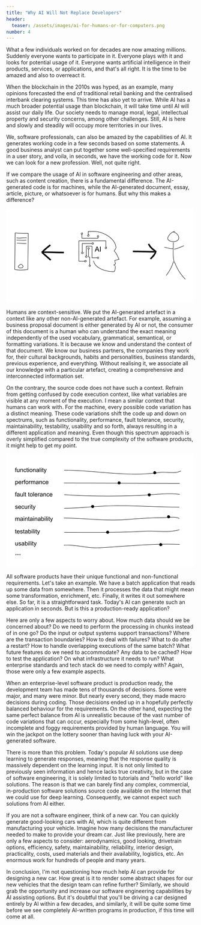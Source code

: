 ```yaml
---
title: "Why AI Will Not Replace Developers"
header:
  teaser: /assets/images/ai-for-humans-or-for-computers.png
number: 4
---
```

What a few individuals worked on for decades are now amazing millions. Suddenly everyone wants to participate in it. Everyone plays with it and looks for potential usage of it. Everyone wants artificial intelligence in their products, services, or applications, and that's all right. It is the time to be amazed and also to overreact it.

When the blockchain in the 2010s was hyped, as an example, many opinions forecasted the end of traditional retail banking and the centralised interbank clearing systems. This time has also yet to arrive. While AI has a much broader potential usage than blockchain, it will take time until AI will assist our daily life. Our society needs to manage moral,  legal, intellectual property and security concerns, among other challenges. Still, AI is here and slowly and steadily will occupy more territories in our lives.

We, software professionals, can also be amazed by the capabilities of AI. It generates working code in a few seconds based on some statements. A good business analyst can put together some well-specified requirements in a user story, and voila, in seconds, we have the working code for it. Now we can look for a new profession. Well, not quite right.

If we compare the usage of AI in software engineering and other areas, such as content creation, there is a fundamental difference. The AI-generated code is for machines, while the AI-generated document, essay, article, picture, or whatsoever is for humans. But why this makes a difference?

![](/assets/images/ai-for-humans-or-for-computers.png)

Humans are context-sensitive. We put the AI-generated artefact in a context like any other non-AI-generated artefact. For example, assuming a business proposal document is either generated by AI or not, the consumer of this document is a human who can understand the exact meaning independently of the used vocabulary, grammatical, semantical, or formatting variations. It is because we know and understand the context of that document. We know our business partners, the companies they work for, their cultural backgrounds, habits and personalities, business standards, previous experience, and everything. Without realising it, we associate all our knowledge with a particular artefact, creating a comprehensive and interconnected information set.

On the contrary, the source code does not have such a context. Refrain from getting confused by code execution context, like what variables are visible at any moment of the execution. I mean a similar context that humans can work with. For the machine, every possible code variation has a distinct meaning. These code variations shift the code up and down on spectrums, such as functionality, performance, fault tolerance, security, maintainability, testability, usability and so forth, always resulting in a different application and meaning. Even though this spectrum approach is overly simplified compared to the true complexity of the software products, it might help to get my point.

![](/assets/images/ai-spectrums-of-softwares.png)

All software products have their unique functional and non-functional requirements. Let's take an example. We have a batch application that reads up some data from somewhere. Then it processes the data that might mean some transformation, enrichment, etc. Finally, it writes it out somewhere else. So far, it is a straightforward task. Today's AI can generate such an application in seconds. But is this a production-ready application?

Here are only a few aspects to worry about. How much data should we be concerned about? Do we need to perform the processing in chunks instead of in one go? Do the input or output systems support transactions? Where are the transaction boundaries? How to deal with failures? What to do after a restart? How to handle overlapping executions of the same batch? What future features do we need to accommodate? Any data to be cached? How to test the application? On what infrastructure it needs to run? What enterprise standards and tech stack do we need to comply with? Again, those were only a few example aspects.

When an enterprise-level software product is production ready, the development team has made tens of thousands of decisions. Some were major, and many were minor. But nearly every second, they made macro decisions during coding. Those decisions ended up in a hopefully perfectly balanced behaviour for the requirements. On the other hand, expecting the same perfect balance from AI is unrealistic because of the vast number of code variations that can occur, especially from some high-level, often incomplete and foggy requirements provided by human language. You will win the jackpot on the lottery sooner than having luck with your AI-generated software.

There is more than this problem. Today's popular AI solutions use deep learning to generate responses, meaning that the response quality is massively dependent on the learning input. It is not only limited to previously seen information and hence lacks true creativity, but in the case of software engineering, it is solely limited to tutorials and "hello world" like solutions. The reason is that we can barely find any complex, commercial, in-production software solutions source code available on the Internet that we could use for deep learning. Consequently, we cannot expect such solutions from AI either.

If you are not a software engineer, think of a new car. You can quickly generate good-looking cars with AI, which is quite different from manufacturing your vehicle. Imagine how many decisions the manufacturer needed to make to provide your dream car. Just like previously, here are only a few aspects to consider: aerodynamics, good looking, drivetrain options, efficiency, safety, maintainability, reliability, interior design, practicality, costs, used materials and their availability, logistics, etc. An enormous work for hundreds of people and many years.

In conclusion, I'm not questioning how much help AI can provide for designing a new car. How great is it to render some abstract shapes for our new vehicles that the design team can refine further? Similarly, we should grab the opportunity and increase our software engineering capabilities by AI assisting options. But it's doubtful that you'll be driving a car designed entirely by AI within a few decades, and similarly, it will be quite some time before we see completely AI-written programs in production, if this time will come at all.

